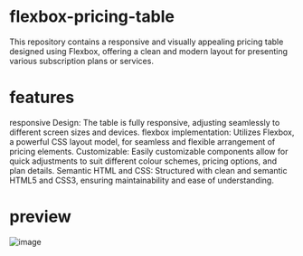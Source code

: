 # flexbox-pricing-table
This repository contains a responsive and visually appealing pricing table designed using Flexbox, offering a clean and modern layout for presenting various subscription plans or services.

# features
responsive Design: 
The table is fully responsive, adjusting seamlessly to different screen sizes and devices.
flexbox implementation: 
Utilizes Flexbox, a powerful CSS layout model, for seamless and flexible arrangement of pricing elements.
Customizable: Easily customizable components allow for quick adjustments to suit different colour schemes, pricing options, and plan details.
Semantic HTML and CSS: Structured with clean and semantic HTML5 and CSS3, ensuring maintainability and ease of understanding.

# preview
![image](https://github.com/willspatrick/flexbox-pricing-table/assets/51753296/355d7bb1-1dfc-47c2-a6d3-d3fe5b71678e)

